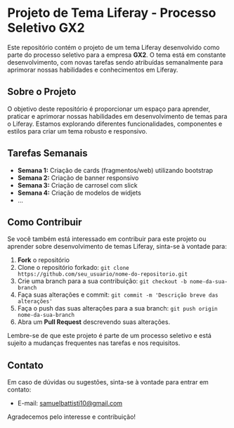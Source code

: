 # Projeto de Tema Liferay - Processo Seletivo GX2

Este repositório contém o projeto de um tema Liferay desenvolvido como parte do processo seletivo para a empresa **GX2**. O tema está em constante desenvolvimento, com novas tarefas sendo atribuídas semanalmente para aprimorar nossas habilidades e conhecimentos em Liferay.

## Sobre o Projeto

O objetivo deste repositório é proporcionar um espaço para aprender, praticar e aprimorar nossas habilidades em desenvolvimento de temas para o Liferay. Estamos explorando diferentes funcionalidades, componentes e estilos para criar um tema robusto e responsivo.

## Tarefas Semanais

- **Semana 1:** Criação de cards (fragmentos/web) utilizando bootstrap 
- **Semana 2:** Criação de banner responsivo
- **Semana 3:** Criação de carrosel com slick
- **Semana 4:** Criação de modelos de widjets
- ...

## Como Contribuir

Se você também está interessado em contribuir para este projeto ou aprender sobre desenvolvimento de temas Liferay, sinta-se à vontade para:

1. **Fork** o repositório
2. Clone o repositório forkado: `git clone https://github.com/seu_usuario/nome-do-repositorio.git`
3. Crie uma branch para a sua contribuição: `git checkout -b nome-da-sua-branch`
4. Faça suas alterações e commit: `git commit -m 'Descrição breve das alterações'`
5. Faça o push das suas alterações para a sua branch: `git push origin nome-da-sua-branch`
6. Abra um **Pull Request** descrevendo suas alterações.

Lembre-se de que este projeto é parte de um processo seletivo e está sujeito a mudanças frequentes nas tarefas e nos requisitos.

## Contato

Em caso de dúvidas ou sugestões, sinta-se à vontade para entrar em contato:

- E-mail: samuelbattisti10@gmail.com

Agradecemos pelo interesse e contribuição!

